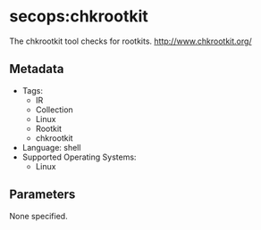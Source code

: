 <!-- region Generated -->
# secops:chkrootkit

The chkrootkit tool checks for rootkits. http://www.chkrootkit.org/

## Metadata

- Tags:
  - IR
  - Collection
  - Linux
  - Rootkit
  - chkrootkit
- Language: shell
- Supported Operating Systems:
  - Linux

## Parameters

None specified.
<!-- endregion -->

